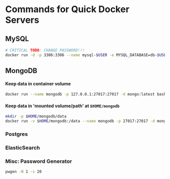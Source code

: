 # Commands for Quick Docker Servers

## MySQL

```sh
# CRITICAL TODO: CHANGE PASSWORD!!!
docker run -d -p 3306:3306 --name mysql-$USER -e MYSQL_DATABASE=db-$USER -e MYSQL_ROOT_HOST='172.*.*.*' -e MYSQL_ROOT_PASSWORD='p@ssw0rd' mysql/mysql-server:5.7
```


## MongoDB

#### Keep data in container volume

```sh
docker run --name mongodb -p 127.0.0.1:27017:27017 -d mongo:latest bash -c 'mongod --logappend --storageEngine=wiredTiger'
```

#### Keep data in 'mounted volume/path' at `$HOME/mongodb`

```sh
mkdir -p $HOME/mongodb/data
docker run -v $HOME/mongodb:/data --name mongodb -p 27017:27017 -d mongo:latest bash -c 'mongod --logpath /data/mongodb.log --logappend --dbpath /data/data --storageEngine=wiredTiger'
```

### Postgres



### ElasticSearch






### Misc: Password Generator

```sh
pwgen -N 1 -s 20
```

